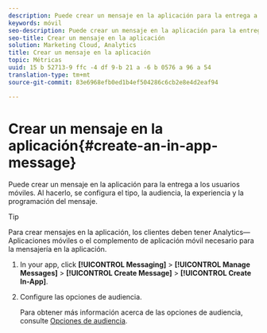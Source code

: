 ```yaml
---
description: Puede crear un mensaje en la aplicación para la entrega a los usuarios móviles. Al hacerlo, se configura el tipo, la audiencia, la experiencia y la programación del mensaje.
keywords: móvil
seo-description: Puede crear un mensaje en la aplicación para la entrega a los usuarios móviles. Al hacerlo, se configura el tipo, la audiencia, la experiencia y la programación del mensaje.
seo-title: Crear un mensaje en la aplicación
solution: Marketing Cloud, Analytics
title: Crear un mensaje en la aplicación
topic: Métricas
uuid: 15 b 52713-9 ffc -4 df 9-b 21 a -6 b 0576 a 96 a 54
translation-type: tm+mt
source-git-commit: 83e6968efb0ed1b4ef504286c6cb2e8e4d2eaf94

---
```



# Crear un mensaje en la aplicación{#create-an-in-app-message}

Puede crear un mensaje en la aplicación para la entrega a los usuarios móviles. Al hacerlo, se configura el tipo, la audiencia, la experiencia y la programación del mensaje.

>[!TIP]
>
>Para crear mensajes en la aplicación, los clientes deben tener Analytics—Aplicaciones móviles o el complemento de aplicación móvil necesario para la mensajería en la aplicación.

1. In your app, click **[!UICONTROL Messaging]** &gt; **[!UICONTROL Manage Messages]** &gt; **[!UICONTROL Create Message]** &gt; **[!UICONTROL Create In-App]**.
1. Configure las opciones de audiencia.

   Para obtener más información acerca de las opciones de audiencia, consulte [Opciones de audiencia](/help/using/in-app-messaging/t-in-app-message/c-audience-in-app-message.md).

